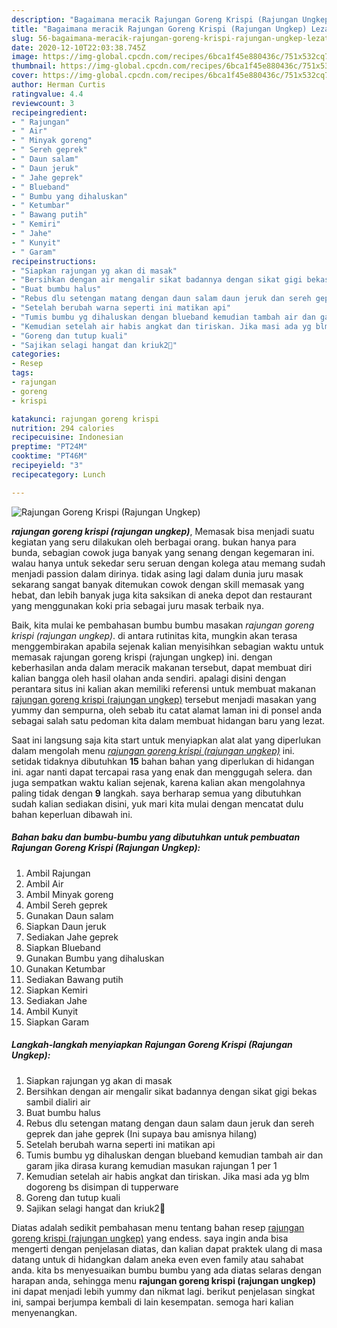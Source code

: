 ```yaml
---
description: "Bagaimana meracik Rajungan Goreng Krispi (Rajungan Ungkep) Lezat"
title: "Bagaimana meracik Rajungan Goreng Krispi (Rajungan Ungkep) Lezat"
slug: 56-bagaimana-meracik-rajungan-goreng-krispi-rajungan-ungkep-lezat
date: 2020-12-10T22:03:38.745Z
image: https://img-global.cpcdn.com/recipes/6bca1f45e880436c/751x532cq70/rajungan-goreng-krispi-rajungan-ungkep-foto-resep-utama.jpg
thumbnail: https://img-global.cpcdn.com/recipes/6bca1f45e880436c/751x532cq70/rajungan-goreng-krispi-rajungan-ungkep-foto-resep-utama.jpg
cover: https://img-global.cpcdn.com/recipes/6bca1f45e880436c/751x532cq70/rajungan-goreng-krispi-rajungan-ungkep-foto-resep-utama.jpg
author: Herman Curtis
ratingvalue: 4.4
reviewcount: 3
recipeingredient:
- " Rajungan"
- " Air"
- " Minyak goreng"
- " Sereh geprek"
- " Daun salam"
- " Daun jeruk"
- " Jahe geprek"
- " Blueband"
- " Bumbu yang dihaluskan"
- " Ketumbar"
- " Bawang putih"
- " Kemiri"
- " Jahe"
- " Kunyit"
- " Garam"
recipeinstructions:
- "Siapkan rajungan yg akan di masak"
- "Bersihkan dengan air mengalir sikat badannya dengan sikat gigi bekas sambil dialiri air"
- "Buat bumbu halus"
- "Rebus dlu setengan matang dengan daun salam daun jeruk dan sereh geprek dan jahe geprek (Ini supaya bau amisnya hilang)"
- "Setelah berubah warna seperti ini matikan api"
- "Tumis bumbu yg dihaluskan dengan blueband kemudian tambah air dan garam jika dirasa kurang kemudian masukan rajungan 1 per 1"
- "Kemudian setelah air habis angkat dan tiriskan. Jika masi ada yg blm dogoreng bs disimpan di tupperware"
- "Goreng dan tutup kuali"
- "Sajikan selagi hangat dan kriuk2🤤"
categories:
- Resep
tags:
- rajungan
- goreng
- krispi

katakunci: rajungan goreng krispi 
nutrition: 294 calories
recipecuisine: Indonesian
preptime: "PT24M"
cooktime: "PT46M"
recipeyield: "3"
recipecategory: Lunch

---
```



![Rajungan Goreng Krispi (Rajungan Ungkep)](https://img-global.cpcdn.com/recipes/6bca1f45e880436c/751x532cq70/rajungan-goreng-krispi-rajungan-ungkep-foto-resep-utama.jpg)

<b><i>rajungan goreng krispi (rajungan ungkep)</i></b>, Memasak bisa menjadi suatu kegiatan yang seru dilakukan oleh berbagai orang. bukan hanya para bunda, sebagian cowok juga banyak yang senang dengan kegemaran ini. walau hanya untuk sekedar seru seruan dengan kolega atau memang sudah menjadi passion dalam dirinya. tidak asing lagi dalam dunia juru masak sekarang sangat banyak ditemukan cowok dengan skill memasak yang hebat, dan lebih banyak juga kita saksikan di aneka depot dan restaurant yang menggunakan koki pria sebagai juru masak terbaik nya.

Baik, kita mulai ke pembahasan bumbu bumbu masakan <i>rajungan goreng krispi (rajungan ungkep)</i>. di antara rutinitas kita, mungkin akan terasa menggembirakan apabila sejenak kalian menyisihkan sebagian waktu untuk memasak rajungan goreng krispi (rajungan ungkep) ini. dengan keberhasilan anda dalam meracik makanan tersebut, dapat membuat diri kalian bangga oleh hasil olahan anda sendiri. apalagi disini dengan perantara situs ini kalian akan memiliki referensi untuk membuat makanan <u>rajungan goreng krispi (rajungan ungkep)</u> tersebut menjadi masakan yang yummy dan sempurna, oleh sebab itu catat alamat laman ini di ponsel anda sebagai salah satu pedoman kita dalam membuat hidangan baru yang lezat.




Saat ini langsung saja kita start untuk menyiapkan alat alat yang diperlukan dalam mengolah menu <u><i>rajungan goreng krispi (rajungan ungkep)</i></u> ini. setidak tidaknya dibutuhkan <b>15</b> bahan bahan yang diperlukan di hidangan ini. agar nanti dapat tercapai rasa yang enak dan menggugah selera. dan juga sempatkan waktu kalian sejenak, karena kalian akan mengolahnya paling tidak dengan <b>9</b> langkah. saya berharap semua yang dibutuhkan sudah kalian sediakan disini, yuk mari kita mulai dengan mencatat dulu bahan keperluan dibawah ini.

<!--inarticleads1-->

##### Bahan baku dan bumbu-bumbu yang dibutuhkan untuk pembuatan Rajungan Goreng Krispi (Rajungan Ungkep):

1. Ambil  Rajungan
1. Ambil  Air
1. Ambil  Minyak goreng
1. Ambil  Sereh geprek
1. Gunakan  Daun salam
1. Siapkan  Daun jeruk
1. Sediakan  Jahe geprek
1. Siapkan  Blueband
1. Gunakan  Bumbu yang dihaluskan
1. Gunakan  Ketumbar
1. Sediakan  Bawang putih
1. Siapkan  Kemiri
1. Sediakan  Jahe
1. Ambil  Kunyit
1. Siapkan  Garam




<!--inarticleads2-->

##### Langkah-langkah menyiapkan Rajungan Goreng Krispi (Rajungan Ungkep):

1. Siapkan rajungan yg akan di masak
1. Bersihkan dengan air mengalir sikat badannya dengan sikat gigi bekas sambil dialiri air
1. Buat bumbu halus
1. Rebus dlu setengan matang dengan daun salam daun jeruk dan sereh geprek dan jahe geprek (Ini supaya bau amisnya hilang)
1. Setelah berubah warna seperti ini matikan api
1. Tumis bumbu yg dihaluskan dengan blueband kemudian tambah air dan garam jika dirasa kurang kemudian masukan rajungan 1 per 1
1. Kemudian setelah air habis angkat dan tiriskan. Jika masi ada yg blm dogoreng bs disimpan di tupperware
1. Goreng dan tutup kuali
1. Sajikan selagi hangat dan kriuk2🤤




Diatas adalah sedikit pembahasan menu tentang bahan resep <u>rajungan goreng krispi (rajungan ungkep)</u> yang endess. saya ingin anda bisa mengerti dengan penjelasan diatas, dan kalian dapat praktek ulang di masa datang untuk di hidangkan dalam aneka even even family atau sahabat anda. kita bs menyesuaikan bumbu bumbu yang ada diatas selaras dengan harapan anda, sehingga menu <b>rajungan goreng krispi (rajungan ungkep)</b> ini dapat menjadi lebih yummy dan nikmat lagi. berikut penjelasan singkat ini, sampai berjumpa kembali di lain kesempatan. semoga hari kalian menyenangkan.
